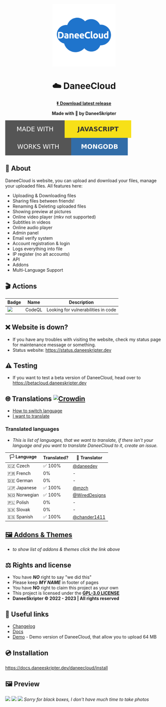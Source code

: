 <p align="center">
<img width="200" height="200" src="/img/daneecloudlogo.png"></img>
</p>

# <h1 align="center">☁️ DaneeCloud</h1>
<b><p align="center">[⏬ Download latest release](https://github.com/daneeskripter/daneecloud/releases)</p></b>
<b><p align="center">Made with 💖 by DaneeSkripter</p></b>

<img align="center" src="/img/js.svg"></img>
<img align="center" src="/img/mongodb.svg"></img>

## 📃 About
DaneeCloud is website, you can upload and download your files, manage your uploaded files. All features here:
- Uploading & Downloading files
- Sharing files between friends!
- Renaming & Deleting uploaded files
- Showing preview at pictures
- Online video player (mkv not supported)
- Subtitles in videos
- Online audio player
- Admin panel
- Email verify system
- Account registration & login
- Logs everything into file
- IP register (no alt accounts)
- API
- Addons
- Multi-Language Support

## 🎬 Actions
| Badge | Name | Description |
| ----- | ---- | ----------- |
| ![](https://img.shields.io/github/actions/workflow/status/DaneeSkripter/DaneeCloud/codeql.yml?label=CodeQL&logo=github) | CodeQL | Looking for vulnerabilities in code |

## ❌ Website is down?
- If you have any troubles with visiting the website, check my status page for maintenance message or something.
- Status website: https://status.daneeskripter.dev

## ⚠ Testing
- If you want to test a beta version of DaneeCloud, head over to https://betacloud.daneeskripter.dev

## 🌐 Translations [![Crowdin](https://badges.crowdin.net/daneecloud/localized.svg)](https://crowdin.com/project/daneecloud)
- [How to switch language](https://docs.daneeskripter.dev/daneecloud/change-language)
- [I want to translate](https://crowdin.com/project/daneecloud)
### Translated languages
- *This is list of languages, that we want to translate, if there isn't your language and you want to translate DaneeCloud to it, create an issue.*
  
| 🏳️ Language | Translated? | 🙋 Translator |
| ------------ | ---------- | -------------- |
| 🇨🇿 Czech     | ✅ 100%     | [@daneedev](https://github.com/daneedev) |
| 🇫🇷 French      | 0%          | - |
| 🇩🇪 German      | 0%          | - |
| 🇯🇵 Japanese  | ✅ 100%     | [@mzch](https://github.com/mzch) |
| 🇳🇴 Norwegian   | ✅ 100%     | [@WiredDesigns](https://www.github.com/WiredDesigns) |
| 🇵🇱 Polish      | 0%          | - |
| 🇸🇰 Slovak      | 0%          | - |
| 🇪🇸 Spanish   | ✅ 100%     | [@chander1411](https://github.com/chander1411) |

## [🖼️ Addons & Themes](./addons.md)
- *to show list of addons & themes click the link above*

## ⚖️ Rights and license
- You have ***NO*** right to say "we did this"
- Please keep ***MY NAME*** in footer of pages
- You have **NO** right to claim this project as your own
- This project is licensed under the **[GPL-3.0 LICENSE](./LICENSE)**
- **DaneeSkripter ©️ 2022 - 2023 | All rights reserved**

## 🔗 Useful links
- [Changelog](https://github.com/DaneeSkripter/DaneeCloud/blob/main/CHANGELOG.MD)
- [Docs](https://docs.daneeskripter.dev/daneecloud/) 
- [Demo](https://cloud.daneeskripter.dev) - Demo version of DaneeCloud, that allow you to upload 64 MB

## 💿 Installation
https://docs.daneeskripter.dev/daneecloud/install


## 🖼️ Preview
![](https://cloud.daneeskripter.dev/sf/daneeskripter/daneecloudhome.png)
![](https://cloud.daneeskripter.dev/sf/daneeskripter/daneecloudfiles.png)
![](https://cloud.daneeskripter.dev/sf/daneeskripter/daneecloudadmin.png)
*Sorry for black boxes, I don't have much time to take photos*


